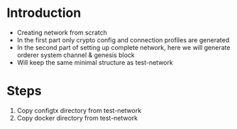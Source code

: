 # Introduction

- Creating network from scratch
- In the first part only crypto config and connection profiles are generated
- In the second part of setting up complete network, here we will generate orderer system channel & genesis block
- Will keep the same minimal structure as test-network

# Steps

1. Copy configtx directory from test-network
2. Copy docker directory from test-network
